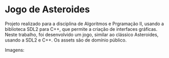 # Jogo de Asteroides
Projeto realizado para a disciplina de Algoritmos e Prgramação II, usando a biblioteca SDL2 para C++, que permite a criação de interfaces gráficas.
Neste trabalho, foi desenvolvido um jogo, similar ao clássico Asteroides, usando a SDL2 e C++.
Os assets são de domínio público.

Imagens:
